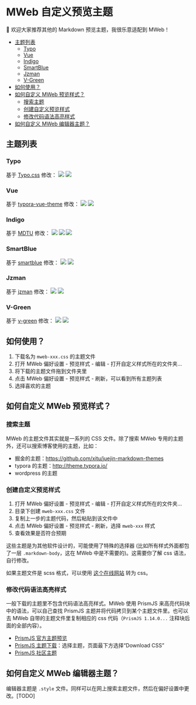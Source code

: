 # MWeb 自定义预览主题

👏 欢迎大家推荐其他的 Markdown 预览主题，我很乐意适配到 MWeb！

- [主题列表](#主题列表)
  - [Typo](#typo)
  - [Vue](#vue)
  - [Indigo](#indigo)
  - [SmartBlue](#smartblue)
  - [Jzman](#jzman)
  - [V-Green](#v-green)
- [如何使用？](#如何使用)
- [如何自定义 MWeb 预览样式？](#如何自定义-mweb-预览样式)
  - [搜索主题](#搜索主题)
  - [创建自定义预览样式](#创建自定义预览样式)
  - [修改代码语法高亮样式](#修改代码语法高亮样式)
- [如何自定义 MWeb 编辑器主题？](#如何自定义-mweb-编辑器主题)

## 主题列表
### Typo
基于 [Typo.css](https://github.com/sofish/Typo.css) 修改：
![](media/15732860467431.jpg)
![](media/15732860638359.jpg)

### Vue
基于 [typora-vue-theme](https://github.com/blinkfox/typora-vue-theme) 修改：
![](media/15732858925836.jpg)
![](media/15732859445415.jpg)

### Indigo
基于 [MDTU](https://markdown.devtool.tech/app) 修改：
![](media/05-13-12-47-13.png)
![](media/05-13-12-47-40.png)
![](media/05-13-12-47-50.png)

### SmartBlue

基于 [smartblue](https://github.com/cumt-robin/juejin-markdown-theme-smart-blue) 修改：
![](media/05-13-12-46-21.png)
![](media/05-13-12-46-46.png)

### Jzman
基于 [jzman](https://github.com/jzmanu/juejin-markdown-theme-jzman) 修改：
![](media/05-13-12-45-24.png)
![](media/05-13-12-45-54.png)

### V-Green
基于 [v-green](https://github.com/DawnLck/juejin-markdown-theme-v-green) 修改：
![](media/05-13-18-47-44.png)
![](media/05-13-18-48-12.png)
## 如何使用？
1. 下载名为 `mweb-xxx.css` 的主题文件
2. 打开 MWeb 偏好设置 - 预览样式 - 编辑 - 打开自定义样式所在的文件夹...
3. 将下载的主题文件拖到文件夹里
4. 点击 MWeb 偏好设置 - 预览样式 - 刷新，可以看到所有主题列表
5. 选择喜欢的主题

## 如何自定义 MWeb 预览样式？

### 搜索主题
MWeb 的主题文件其实就是一系列的 CSS 文件。除了搜索 MWeb 专用的主题外，还可以搜索博客使用的主题，比如：
* 掘金的主题：https://github.com/xitu/juejin-markdown-themes
* typora 的主题：http://theme.typora.io/
* wordpress 的主题

### 创建自定义预览样式
1. 打开 MWeb 偏好设置 - 预览样式 - 编辑 - 打开自定义样式所在的文件夹...
2. 目录下创建 `mweb-xxx.css` 文件
3. 复制上一步的主题代码，然后粘贴到该文件中
4. 点击 MWeb 偏好设置 - 预览样式 - 刷新，选择 `mweb-xxx` 样式
5. 查看效果是否符合预期
  
这些主题是为其他软件设计的，可能使用了特殊的选择器 (比如所有样式外面都包了一层 `.markdown-body`，这在 MWeb 中是不需要的)。这需要你了解 css 语法，自行修改。

如果主题文件是 scss 格式，可以使用 [这个在线网站](https://jsonformatter.org/scss-to-css) 转为 css。

### 修改代码语法高亮样式
一般下载的主题里不包含代码语法高亮样式。MWeb 使用 PrismJS 来高亮代码块中的语法，可以自己查找 PrismJS 主题并将代码拷贝到某个主题文件里。也可以去 MWeb 自带的主题文件里复制相应的 css 代码（`PrismJS 1.14.0...` 注释块后面的全部内容）。
* [PrismJS 官方主题预览](https://prismjs.com/)
* [PrismJS 主题下载](https://prismjs.com/download.html)：选择主题，页面最下方选择“Download CSS”
* [PrismJS 社区主题](https://ourcodeworld.com/articles/read/477/collection-of-the-best-open-source-prism-js-code-highlight-themes)

## 如何自定义 MWeb 编辑器主题？
编辑器主题是 `.style` 文件。同样可以在网上搜索主题文件，然后在偏好设置中更改。[TODO]